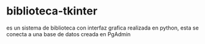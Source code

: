 # biblioteca-tkinter
es un sistema de biblioteca con interfaz grafica realizada en python, esta se conecta a una base de datos creada en PgAdmin
